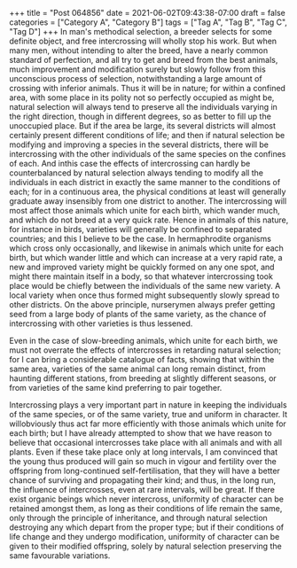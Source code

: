 +++
title = "Post 064856"
date = 2021-06-02T09:43:38-07:00
draft = false
categories = ["Category A", "Category B"]
tags = ["Tag A", "Tag B", "Tag C", "Tag D"]
+++
In man's methodical selection, a breeder selects for some definite object, and free intercrossing will wholly stop his work. But when many men, without intending to alter the breed, have a nearly common standard of perfection, and all try to get and breed from the best animals, much improvement and modification surely but slowly follow from this unconscious process of selection, notwithstanding a large amount of crossing with inferior animals. Thus it will be in nature; for within a confined area, with some place in its polity not so perfectly occupied as might be, natural selection will always tend to preserve all the individuals varying in the right direction, though in different degrees, so as better to fill up the unoccupied place. But if the area be large, its several districts will almost certainly present different conditions of life; and then if natural selection be modifying and improving a species in the several districts, there will be intercrossing with the other individuals of the same species on the confines of each. And inthis case the effects of intercrossing can hardly be counterbalanced by natural selection always tending to modify all the individuals in each district in exactly the same manner to the conditions of each; for in a continuous area, the physical conditions at least will generally graduate away insensibly from one district to another. The intercrossing will most affect those animals which unite for each birth, which wander much, and which do not breed at a very quick rate. Hence in animals of this nature, for instance in birds, varieties will generally be confined to separated countries; and this I believe to be the case. In hermaphrodite organisms which cross only occasionally, and likewise in animals which unite for each birth, but which wander little and which can increase at a very rapid rate, a new and improved variety might be quickly formed on any one spot, and might there maintain itself in a body, so that whatever intercrossing took place would be chiefly between the individuals of the same new variety. A local variety when once thus formed might subsequently slowly spread to other districts. On the above principle, nurserymen always prefer getting seed from a large body of plants of the same variety, as the chance of intercrossing with other varieties is thus lessened.

Even in the case of slow-breeding animals, which unite for each birth, we must not overrate the effects of intercrosses in retarding natural selection; for I can bring a considerable catalogue of facts, showing that within the same area, varieties of the same animal can long remain distinct, from haunting different stations, from breeding at slightly different seasons, or from varieties of the same kind preferring to pair together.

Intercrossing plays a very important part in nature in keeping the individuals of the same species, or of the same variety, true and uniform in character. It willobviously thus act far more efficiently with those animals which unite for each birth; but I have already attempted to show that we have reason to believe that occasional intercrosses take place with all animals and with all plants. Even if these take place only at long intervals, I am convinced that the young thus produced will gain so much in vigour and fertility over the offspring from long-continued self-fertilisation, that they will have a better chance of surviving and propagating their kind; and thus, in the long run, the influence of intercrosses, even at rare intervals, will be great. If there exist organic beings which never intercross, uniformity of character can be retained amongst them, as long as their conditions of life remain the same, only through the principle of inheritance, and through natural selection destroying any which depart from the proper type; but if their conditions of life change and they undergo modification, uniformity of character can be given to their modified offspring, solely by natural selection preserving the same favourable variations.
